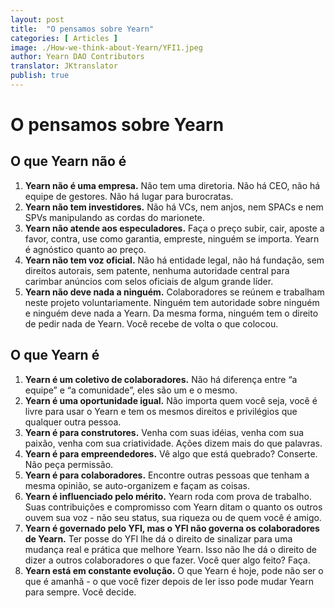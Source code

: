 ```yaml
---
layout: post
title:  "O pensamos sobre Yearn"
categories: [ Articles ]
image: ./How-we-think-about-Yearn/YFI1.jpeg
author: Yearn DAO Contributors
translator: JKtranslator
publish: true
---
```


# O pensamos sobre Yearn

## O que Yearn não é

1.	**Yearn não é uma empresa.** Não tem uma diretoria. Não há CEO, não há equipe de gestores. Não há lugar para burocratas.
2.	**Yearn não tem investidores.** Não há VCs, nem anjos, nem SPACs e nem SPVs manipulando as cordas do marionete.
3.	**Yearn não atende aos especuladores.** Faça o preço subir, cair, aposte a favor, contra, use como garantia, empreste, ninguém se importa. Yearn é agnóstico quanto ao preço.
4.	**Yearn não tem voz oficial.** Não há entidade legal, não há fundação, sem direitos autorais, sem patente, nenhuma autoridade central para carimbar anúncios com selos oficiais de algum grande líder.
5.	**Yearn não deve nada a ninguém.** Colaboradores se reúnem e trabalham neste projeto voluntariamente. Ninguém tem autoridade sobre ninguém e ninguém deve nada a Yearn. Da mesma forma, ninguém tem o direito de pedir nada de Yearn. Você recebe de volta o que colocou.

## O que Yearn é

1.	**Yearn é um coletivo de colaboradores.** Não há diferença entre “a equipe” e “a comunidade”, eles são um e o mesmo.
2.	**Yearn é uma oportunidade igual.** Não importa quem você seja, você é livre para usar o Yearn e tem os mesmos direitos e privilégios que qualquer outra pessoa.
3.	**Yearn é para construtores.** Venha com suas idéias, venha com sua paixão, venha com sua criatividade. Ações dizem mais do que palavras.
4.	**Yearn é para empreendedores.** Vê algo que está quebrado? Conserte. Não peça permissão.
5.	**Yearn é para colaboradores.** Encontre outras pessoas que tenham a mesma opinião, se auto-organizem e façam as coisas.
6.	**Yearn é influenciado pelo mérito.** Yearn roda com prova de trabalho. Suas contribuições e compromisso com Yearn ditam o quanto os outros ouvem sua voz - não seu status, sua riqueza ou de quem você é amigo.
7.	**Yearn é governado pelo YFI, mas o YFI não governa os colaboradores de Yearn.** Ter posse do YFI lhe dá o direito de sinalizar para uma mudança real e prática que melhore Yearn. Isso não lhe dá o direito de dizer a outros colaboradores o que fazer. Você quer algo feito? Faça.
8.	**Yearn está em constante evolução.** O que Yearn é hoje, pode não ser o que é amanhã - o que você fizer depois de ler isso pode mudar Yearn para sempre. Você decide.